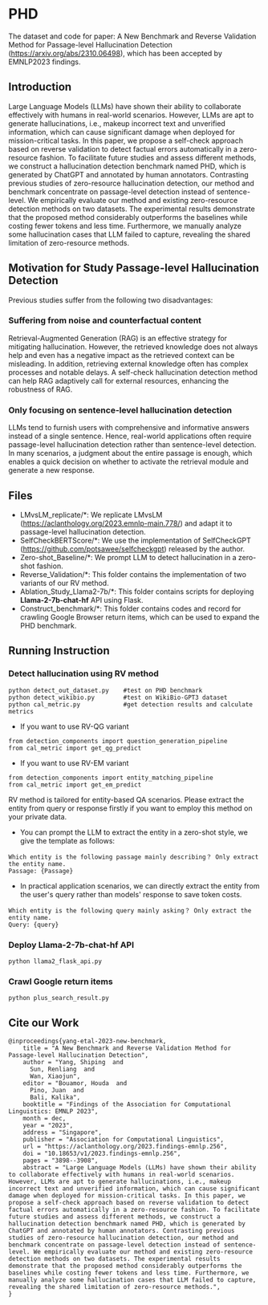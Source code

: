 # PHD
The dataset and code for paper: A New Benchmark and Reverse Validation Method for Passage-level Hallucination Detection (https://arxiv.org/abs/2310.06498), which has been accepted by EMNLP2023 findings.

## Introduction
Large Language Models (LLMs) have shown their ability to collaborate effectively with humans in real-world scenarios. However, LLMs are apt to generate hallucinations, i.e., makeup incorrect text and unverified information, which can cause significant damage when deployed for mission-critical tasks. In this paper, we propose a self-check approach based on reverse validation to detect factual errors automatically in a zero-resource fashion. To facilitate future studies and assess different methods, we construct a hallucination detection benchmark named PHD, which is generated by ChatGPT and annotated by human annotators. Contrasting previous studies of zero-resource hallucination detection, our method and benchmark concentrate on passage-level detection instead of sentence-level. We empirically evaluate our method and existing zero-resource detection methods on two datasets. The experimental results demonstrate that the proposed method considerably outperforms the baselines while costing fewer tokens and less time. Furthermore, we manually analyze some hallucination cases that LLM failed to capture, revealing the shared limitation of zero-resource methods.


## Motivation for Study Passage-level Hallucination Detection
Previous studies suffer from the following two disadvantages:

### Suffering from noise and counterfactual content
Retrieval-Augmented Generation (RAG) is an effective strategy for mitigating hallucination. However, the retrieved knowledge does not always help and even has a negative impact as the retrieved context can be misleading. In addition, retrieving external knowledge often has complex processes and notable delays. A self-check hallucination detection method can help RAG adaptively call for external resources, enhancing the robustness of RAG.

### Only focusing on sentence-level hallucination detection
LLMs tend to furnish users with comprehensive and informative answers instead of a single sentence. Hence, real-world applications often require passage-level hallucination detection rather than sentence-level detection. In many scenarios, a judgment about the entire passage is enough, which enables a quick decision on whether to activate the retrieval module and generate a new response.



## Files
-  LMvsLM_replicate/*: We replicate LMvsLM (https://aclanthology.org/2023.emnlp-main.778/) and adapt it to passage-level hallucination detection.
-  SelfCheckBERTScore/*: We use the implementation of SelfCheckGPT (https://github.com/potsawee/selfcheckgpt) released by the author.
-  Zero-shot_Baseline/*: We prompt LLM to detect hallucination in a zero-shot fashion.
-  Reverse_Validation/*: This folder contains the implementation of two variants of our RV method.
-  Ablation_Study_Llama2-7b/*: This folder contains scripts for deploying **Llama-2-7b-chat-hf** API using Flask. 
-  Construct_benchmark/*: This folder contains codes and record for crawling Google Browser return items, which can be used to expand the PHD benchmark.


## Running Instruction

### Detect hallucination using RV method
```
python detect_out_dataset.py    #test on PHD benchmark
python detect_wikibio.py        #test on WikiBio-GPT3 dataset
python cal_metric.py            #get detection results and calculate metrics
```
- If you want to use RV-QG variant
```
from detection_components import question_generation_pipeline
from cal_metric import get_qg_predict
```
- If you want to use RV-EM variant
```
from detection_components import entity_matching_pipeline
from cal_metric import get_em_predict
```

RV method is tailored for entity-based QA scenarios. Please extract the entity from query or response firstly if you want to employ this method on your private data.
- You can prompt the LLM to extract the entity in a zero-shot style, we give the template as follows:
```
Which entity is the following passage mainly describing？ Only extract the entity name.
Passage: {Passage}
```
- In practical application scenarios, we can directly extract the entity from the user's query rather than models' response to save token costs.
```
Which entity is the following query mainly asking？ Only extract the entity name. 
Query: {query}
```


### Deploy Llama-2-7b-chat-hf API
```
python llama2_flask_api.py
```

### Crawl Google return items
```
python plus_search_result.py
```




## Cite our Work 
```
@inproceedings{yang-etal-2023-new-benchmark,
    title = "A New Benchmark and Reverse Validation Method for Passage-level Hallucination Detection",
    author = "Yang, Shiping  and
      Sun, Renliang  and
      Wan, Xiaojun",
    editor = "Bouamor, Houda  and
      Pino, Juan  and
      Bali, Kalika",
    booktitle = "Findings of the Association for Computational Linguistics: EMNLP 2023",
    month = dec,
    year = "2023",
    address = "Singapore",
    publisher = "Association for Computational Linguistics",
    url = "https://aclanthology.org/2023.findings-emnlp.256",
    doi = "10.18653/v1/2023.findings-emnlp.256",
    pages = "3898--3908",
    abstract = "Large Language Models (LLMs) have shown their ability to collaborate effectively with humans in real-world scenarios. However, LLMs are apt to generate hallucinations, i.e., makeup incorrect text and unverified information, which can cause significant damage when deployed for mission-critical tasks. In this paper, we propose a self-check approach based on reverse validation to detect factual errors automatically in a zero-resource fashion. To facilitate future studies and assess different methods, we construct a hallucination detection benchmark named PHD, which is generated by ChatGPT and annotated by human annotators. Contrasting previous studies of zero-resource hallucination detection, our method and benchmark concentrate on passage-level detection instead of sentence-level. We empirically evaluate our method and existing zero-resource detection methods on two datasets. The experimental results demonstrate that the proposed method considerably outperforms the baselines while costing fewer tokens and less time. Furthermore, we manually analyze some hallucination cases that LLM failed to capture, revealing the shared limitation of zero-resource methods.",
}
```
